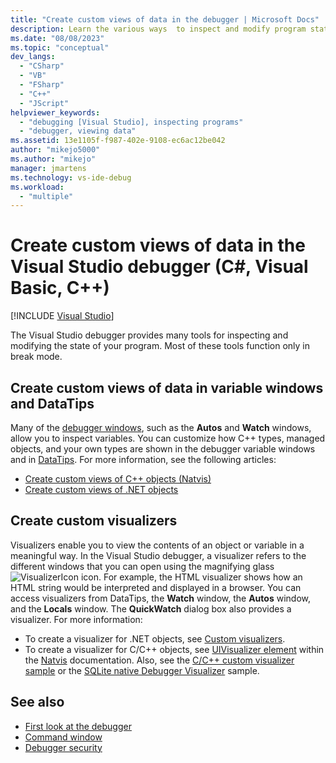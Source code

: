 ```yaml
---
title: "Create custom views of data in the debugger | Microsoft Docs"
description: Learn the various ways  to inspect and modify program state in Visual Studio debugger. These include the Autos and Watch windows, DataTips, and Visualizers.  
ms.date: "08/08/2023"
ms.topic: "conceptual"
dev_langs:
  - "CSharp"
  - "VB"
  - "FSharp"
  - "C++"
  - "JScript"
helpviewer_keywords:
  - "debugging [Visual Studio], inspecting programs"
  - "debugger, viewing data"
ms.assetid: 13e1105f-f987-402e-9108-ec6ac12be042
author: "mikejo5000"
ms.author: "mikejo"
manager: jmartens
ms.technology: vs-ide-debug
ms.workload:
  - "multiple"
---
```

# Create custom views of data in the Visual Studio debugger (C#, Visual Basic, C++)

 [!INCLUDE [Visual Studio](~/includes/applies-to-version/vs-windows-only.md)]

The Visual Studio debugger provides many tools for inspecting and modifying the state of your program. Most of these tools function only in break mode.

## Create custom views of data in variable windows and DataTips

 Many of the [debugger windows](../debugger/debugger-windows.md), such as the **Autos** and **Watch** windows, allow you to inspect variables. You can customize how C++ types, managed objects, and your own types are shown in the debugger variable windows and in [DataTips](../debugger/view-data-values-in-data-tips-in-the-code-editor.md). For more information, see the following articles:

- [Create custom views of C++ objects (Natvis)](../debugger/create-custom-views-of-native-objects.md)
- [Create custom views of .NET objects](../debugger/create-custom-views-of-managed-objects.md)

## Create custom visualizers

 Visualizers enable you to view the contents of an object or variable in a meaningful way. In the Visual Studio debugger, a visualizer refers to the different windows that you can open using the magnifying glass ![VisualizerIcon](../debugger/media/dbg-tips-visualizer-icon.png "Visualizer icon") icon. For example, the HTML visualizer shows how an HTML string would be interpreted and displayed in a browser. You can access visualizers from DataTips, the **Watch** window, the **Autos** window, and the **Locals** window. The **QuickWatch** dialog box also provides a visualizer. For more information:

- To create a visualizer for .NET objects, see [Custom visualizers](../debugger/create-custom-visualizers-of-data.md).
- To create a visualizer for C/C++ objects, see [UIVisualizer element](../debugger/create-custom-views-of-native-objects.md#BKMK_UIVisualizer) within the [Natvis](../debugger/create-custom-views-of-native-objects.md) documentation. Also, see the [C/C++ custom visualizer sample](https://github.com/Microsoft/ConcordExtensibilitySamples/tree/master/CppCustomVisualizer) or the [SQLite native Debugger Visualizer](https://github.com/Microsoft/VSSDK-Extensibility-Samples/tree/master/SqliteVisualizer) sample.

## See also

- [First look at the debugger](../debugger/debugger-feature-tour.md)
- [Command window](../ide/reference/command-window.md)
- [Debugger security](../debugger/debugger-security.md)
